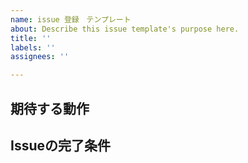 ```yaml
---
name: issue 登録　テンプレート
about: Describe this issue template's purpose here.
title: ''
labels: ''
assignees: ''

---
```


## 期待する動作

## Issueの完了条件
